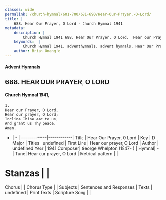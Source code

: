 ```yaml
---
classes: wide
permalink: /church-hymnal/601-700/681-690/Hear-Our-Prayer,-O-Lord/
title: |
    688. Hear Our Prayer, O Lord - Church Hymnal 1941
metadata:
    description: |
        Church Hymnal 1941 688. Hear Our Prayer, O Lord.  Hear our Prayer, O Lord, Hear our prayer, O Lord; Incline Thine ear to us, And grant us Thy peace. Amen. 
    keywords:  |
        Church Hymnal 1941, adventhymnals, advent hymnals, Hear Our Prayer, O Lord, Hear our prayer, O Lord. 
    author: Brian Onang'o
---
```


#### Advent Hymnals
## 688. HEAR OUR PRAYER, O LORD
####  Church Hymnal 1941,

```txt
1.
Hear our Prayer, O Lord,
Hear our prayer, O Lord;
Incline Thine ear to us,
And grant us Thy peace.
Amen.

```

- |   -  |
-------------|------------|
Title | Hear Our Prayer, O Lord |
Key | D Major |
Titles | undefined |
First Line | Hear our prayer, O Lord |
Author | undefined
Year | 1941
Composer| George Whelpton (1847- ) |
Hymnal|  - |
Tune| Hear our prayer, O Lord |
Metrical pattern | |
# Stanzas |  |
Chorus |  |
Chorus Type |  |
Subjects | Sentences and Responses |
Texts | undefined |
Print Texts | 
Scripture Song |  |
    

